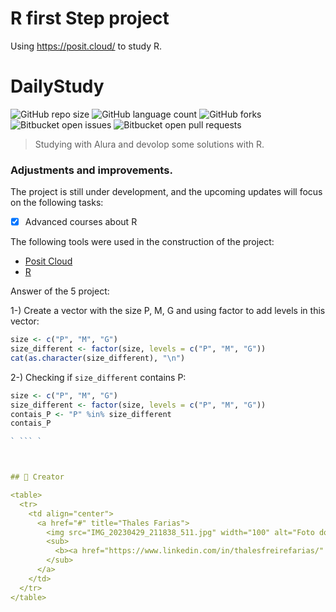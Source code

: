 # R first Step project
Using https://posit.cloud/ to study R.


# DailyStudy

![GitHub repo size](https://img.shields.io/github/repo-size/iuricode/README-template?style=for-the-badge)
![GitHub language count](https://img.shields.io/github/languages/count/iuricode/README-template?style=for-the-badge)
![GitHub forks](https://img.shields.io/github/forks/iuricode/README-template?style=for-the-badge)
![Bitbucket open issues](https://img.shields.io/bitbucket/issues/iuricode/README-template?style=for-the-badge)
![Bitbucket open pull requests](https://img.shields.io/bitbucket/pr-raw/iuricode/README-template?style=for-the-badge)



> Studying with Alura and devolop some solutions with R.

### Adjustments and improvements.

The project is still under development, and the upcoming updates will focus on the following tasks:

- [x] Advanced courses about R

The following tools were used in the construction of the project:

- [Posit Cloud](<https://posit.cloud/>)
- [R](<https://www.r-project.org/>)


Answer of the 5 project:

1-) Create a vector with the size P, M, G and using factor to add levels in this vector:
```R
size <- c("P", "M", "G")
size_different <- factor(size, levels = c("P", "M", "G"))
cat(as.character(size_different), "\n")
```

2-) Checking if `size_different` contains P:
```R
size <- c("P", "M", "G")
size_different <- factor(size, levels = c("P", "M", "G"))
contais_P <- "P" %in% size_different
contais_P

` ``` `



## 🤝 Creator

<table>
  <tr>
    <td align="center">
      <a href="#" title="Thales Farias">
        <img src="IMG_20230429_211838_511.jpg" width="100" alt="Foto do Thales Farias no GitHub"/><br>
        <sub>
          <b><a href="https://www.linkedin.com/in/thalesfreirefarias/" target="_blank">Thales Farias</b>
        </sub>
      </a>
    </td>
  </tr>
</table>
